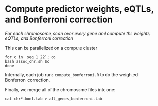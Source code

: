 # Compute predictor weights, eQTLs, and Bonferroni correction

*For each chromosome, scan over every gene and compute the weights, eQTLs, and Bonferroni correction*

This can be parallelized on a compute cluster

```
for c in `seq 1 22`; do
bash assoc_chr.sh $c
done
```

Internally, each job runs `compute_bonferroni.R` to do the weighted Bonferroni correction.

Finally, we merge all of the chromosome files into one:

```
cat chr*.bonf.tab > all_genes_bonferroni.tab
```
